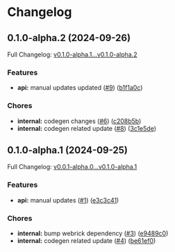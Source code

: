 # Changelog

## 0.1.0-alpha.2 (2024-09-26)

Full Changelog: [v0.1.0-alpha.1...v0.1.0-alpha.2](https://github.com/Find-AI/find-ai-ruby/compare/v0.1.0-alpha.1...v0.1.0-alpha.2)

### Features

* **api:** manual updates updated ([#9](https://github.com/Find-AI/find-ai-ruby/issues/9)) ([b1f1a0c](https://github.com/Find-AI/find-ai-ruby/commit/b1f1a0cbe21a6e7d31540bd6444bee1c24c7fa6c))


### Chores

* **internal:** codegen changes ([#6](https://github.com/Find-AI/find-ai-ruby/issues/6)) ([c208b5b](https://github.com/Find-AI/find-ai-ruby/commit/c208b5b78a0851d75b690b495037996e26ccccb4))
* **internal:** codegen related update ([#8](https://github.com/Find-AI/find-ai-ruby/issues/8)) ([3c1e5de](https://github.com/Find-AI/find-ai-ruby/commit/3c1e5de42e8c339b51b506e61481de13e74b9230))

## 0.1.0-alpha.1 (2024-09-25)

Full Changelog: [v0.0.1-alpha.0...v0.1.0-alpha.1](https://github.com/Find-AI/find-ai-ruby/compare/v0.0.1-alpha.0...v0.1.0-alpha.1)

### Features

* **api:** manual updates ([#1](https://github.com/Find-AI/find-ai-ruby/issues/1)) ([e3c3c41](https://github.com/Find-AI/find-ai-ruby/commit/e3c3c411a49d7ef6118a75b41f6c3eb9fe8935be))


### Chores

* **internal:** bump webrick dependency ([#3](https://github.com/Find-AI/find-ai-ruby/issues/3)) ([e9489c0](https://github.com/Find-AI/find-ai-ruby/commit/e9489c0d54ae95423d6be2d11c8640c0f2f46dcc))
* **internal:** codegen related update ([#4](https://github.com/Find-AI/find-ai-ruby/issues/4)) ([be61ef0](https://github.com/Find-AI/find-ai-ruby/commit/be61ef0decf280478b9d8bf2bbfbcd4262104b28))
